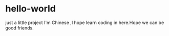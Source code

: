 # hello-world
just a little project
I'm Chinese ,I hope learn coding in here.Hope we can be good friends.
